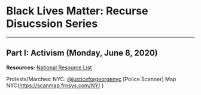 # Black Lives Matter: Recurse Disucssion Series
---
## Part I: Activism (Monday, June 8, 2020)

**Resources:**
[National Resource List](https://docs.google.com/document/d/1CjZMORRVuv-I-qo4B0YfmOTqIOa3GUS207t5iuLZmyA/mobilebasic)

Protests/Marches:
NYC: [@justiceforgeorgenyc](https://www.instagram.com/justiceforgeorgenyc/
)
[Police Scanner] Map NYC(https://scanmap.frnsys.com/NY/
)
